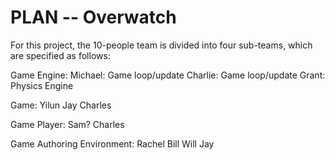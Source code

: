 PLAN -- Overwatch
=========

For this project, the 10-people team is divided into four sub-teams, which are specified as follows:

Game Engine:
Michael: Game loop/update
Charlie: Game loop/update
Grant: Physics Engine

Game:
Yilun
Jay
Charles

Game Player:
Sam?
Charles

Game Authoring Environment:
Rachel
Bill
Will
Jay